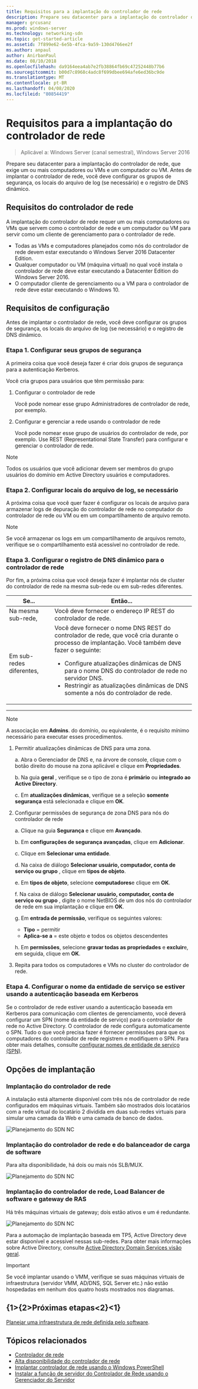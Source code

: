 ```yaml
---
title: Requisitos para a implantação do controlador de rede
description: Prepare seu datacenter para a implantação do controlador de rede, que exige um ou mais computadores ou VMs e um computador ou VM. Antes de implantar o controlador de rede, você deve configurar os grupos de segurança, os locais do arquivo de log (se necessário) e o registro de DNS dinâmico.
manager: grcusanz
ms.prod: windows-server
ms.technology: networking-sdn
ms.topic: get-started-article
ms.assetid: 7f899e62-6e5b-4fca-9a59-130d4766ee2f
ms.author: anpaul
author: AnirbanPaul
ms.date: 08/10/2018
ms.openlocfilehash: da9164eea4ab7e2fb38864fb69c47252448b77b6
ms.sourcegitcommit: b00d7c8968c4adc8f699dbee694afe6ed36bc9de
ms.translationtype: MT
ms.contentlocale: pt-BR
ms.lasthandoff: 04/08/2020
ms.locfileid: "80854419"
---
```

# <a name="requirements-for-deploying-network-controller"></a>Requisitos para a implantação do controlador de rede

>Aplicável a: Windows Server (canal semestral), Windows Server 2016

Prepare seu datacenter para a implantação do controlador de rede, que exige um ou mais computadores ou VMs e um computador ou VM. Antes de implantar o controlador de rede, você deve configurar os grupos de segurança, os locais do arquivo de log (se necessário) e o registro de DNS dinâmico.


## <a name="network-controller-requirements"></a>Requisitos do controlador de rede

A implantação do controlador de rede requer um ou mais computadores ou VMs que servem como o controlador de rede e um computador ou VM para servir como um cliente de gerenciamento para o controlador de rede. 

- Todas as VMs e computadores planejados como nós do controlador de rede devem estar executando o Windows Server 2016 Datacenter Edition. 
- Qualquer computador ou VM (máquina virtual) no qual você instala o controlador de rede deve estar executando a Datacenter Edition do Windows Server 2016. 
- O computador cliente de gerenciamento ou a VM para o controlador de rede deve estar executando o Windows 10. 


## <a name="configuration-requirements"></a>Requisitos de configuração

Antes de implantar o controlador de rede, você deve configurar os grupos de segurança, os locais do arquivo de log (se necessário) e o registro de DNS dinâmico.

### <a name="step-1-configure-your-security-groups"></a>Etapa 1. Configurar seus grupos de segurança

A primeira coisa que você deseja fazer é criar dois grupos de segurança para a autenticação Kerberos. 

Você cria grupos para usuários que têm permissão para: 

1. Configurar o controlador de rede<p>Você pode nomear esse grupo Administradores de controlador de rede, por exemplo. 
2.  Configurar e gerenciar a rede usando o controlador de rede<p>Você pode nomear esse grupo de usuários do controlador de rede, por exemplo. Use REST (Representational State Transfer) para configurar e gerenciar o controlador de rede.

>[!NOTE]
>Todos os usuários que você adicionar devem ser membros do grupo usuários do domínio em Active Directory usuários e computadores.

### <a name="step-2-configure-log-file-locations-if-needed"></a>Etapa 2. Configurar locais do arquivo de log, se necessário

A próxima coisa que você quer fazer é configurar os locais de arquivo para armazenar logs de depuração do controlador de rede no computador do controlador de rede ou VM ou em um compartilhamento de arquivo remoto. 

>[!NOTE]
>Se você armazenar os logs em um compartilhamento de arquivos remoto, verifique se o compartilhamento está acessível no controlador de rede.


### <a name="step-3-configure-dynamic-dns-registration-for-network-controller"></a>Etapa 3. Configurar o registro de DNS dinâmico para o controlador de rede

Por fim, a próxima coisa que você deseja fazer é implantar nós de cluster do controlador de rede na mesma sub-rede ou em sub-redes diferentes. 


|         Se...         |                                                                                                                                                         Então...                                                                                                                                                         |
|-----------------------|-------------------------------------------------------------------------------------------------------------------------------------------------------------------------------------------------------------------------------------------------------------------------------------------------------------------------|
|  Na mesma sub-rede,  |                                                                                                                                Você deve fornecer o endereço IP REST do controlador de rede.                                                                                                                                 |
| Em sub-redes diferentes, | Você deve fornecer o nome DNS REST do controlador de rede, que você cria durante o processo de implantação. Você também deve fazer o seguinte:<ul><li>Configure atualizações dinâmicas de DNS para o nome DNS do controlador de rede no servidor DNS.</li><li>Restringir as atualizações dinâmicas de DNS somente a nós do controlador de rede.</li></ul> |

---

> [!NOTE]
> A associação em **Admins**. do domínio, ou equivalente, é o requisito mínimo necessário para executar esses procedimentos.

1. Permitir atualizações dinâmicas de DNS para uma zona.

   a. Abra o Gerenciador de DNS e, na árvore de console, clique com o botão direito do mouse na zona aplicável e clique em **Propriedades**. 

   b. Na guia **geral** , verifique se o tipo de zona é **primário** ou **integrado ao Active Directory**.

   c. Em **atualizações dinâmicas**, verifique se a seleção **somente segurança** está selecionada e clique em **OK**.

2. Configurar permissões de segurança de zona DNS para nós do controlador de rede

   a.  Clique na guia **Segurança** e clique em **Avançado**. 

   b. Em **configurações de segurança avançadas**, clique em **Adicionar**. 

   c. Clique em **Selecionar uma entidade**. 

   d. Na caixa de diálogo **Selecionar usuário, computador, conta de serviço ou grupo** , clique em **tipos de objeto**. 

   e. Em **tipos de objeto**, selecione **computadores**e clique em **OK**.

   f. Na caixa de diálogo **Selecionar usuário, computador, conta de serviço ou grupo** , digite o nome NetBIOS de um dos nós do controlador de rede em sua implantação e clique em **OK**.

   g. Em **entrada de permissão**, verifique os seguintes valores:

      - **Tipo** = permitir
      - **Aplica-se a** = este objeto e todos os objetos descendentes

   h. Em **permissões**, selecione **gravar todas as propriedades** e **excluir**e, em seguida, clique em **OK**.

3. Repita para todos os computadores e VMs no cluster do controlador de rede.

### <a name="step-4-configure-service-principal-name-if-using-kerberos-based-authentication"></a>Etapa 4. Configurar o nome da entidade de serviço se estiver usando a autenticação baseada em Kerberos

Se o controlador de rede estiver usando a autenticação baseada em Kerberos para comunicação com clientes de gerenciamento, você deverá configurar um SPN (nome da entidade de serviço) para o controlador de rede no Active Directory. O controlador de rede configura automaticamente o SPN. Tudo o que você precisa fazer é fornecer permissões para que os computadores do controlador de rede registrem e modifiquem o SPN. Para obter mais detalhes, consulte [configurar nomes de entidade de serviço (SPN)](https://docs.microsoft.com/windows-server/networking/sdn/security/kerberos-with-spn#configure-service-principal-names-spn).

## <a name="deployment-options"></a>Opções de implantação

### <a name="network-controller-deployment"></a>Implantação do controlador de rede

A instalação está altamente disponível com três nós de controlador de rede configurados em máquinas virtuais. Também são mostrados dois locatários com a rede virtual do locatário 2 dividida em duas sub-redes virtuais para simular uma camada da Web e uma camada de banco de dados.  

![Planejamento do SDN NC](../../media/Plan-a-Software-Defined-Network-Infrastructure/SDN-NC-Planning.png)

### <a name="network-controller-and-software-load-balancer-deployment"></a>Implantação do controlador de rede e do balanceador de carga de software

Para alta disponibilidade, há dois ou mais nós SLB/MUX.

![Planejamento do SDN NC](../../media/Plan-a-Software-Defined-Network-Infrastructure/SDN-SLB-Deployment.png)

### <a name="network-controller-software-load-balancer-and-ras-gateway-deployment"></a>Implantação do controlador de rede, Load Balancer de software e gateway de RAS

Há três máquinas virtuais de gateway; dois estão ativos e um é redundante.

![Planejamento do SDN NC](../../media/Plan-a-Software-Defined-Network-Infrastructure/SDN-GW-Deployment.png)  



Para a automação de implantação baseada em TP5, Active Directory deve estar disponível e acessível nessas sub-redes. Para obter mais informações sobre Active Directory, consulte [Active Directory Domain Services visão geral](https://docs.microsoft.com/windows-server/identity/ad-ds/get-started/virtual-dc/active-directory-domain-services-overview).  

>[!IMPORTANT] 
>Se você implantar usando o VMM, verifique se suas máquinas virtuais de infraestrutura (servidor VMM, AD/DNS, SQL Server etc.) não estão hospedadas em nenhum dos quatro hosts mostrados nos diagramas.  


## <a name="next-steps"></a>{1&gt;{2&gt;Próximas etapas&lt;2}&lt;1}
[Planejar uma infraestrutura de rede definida pelo software](https://technet.microsoft.com/windows-server-docs/networking/sdn/plan/plan-a-software-defined-network-infrastructure).

## <a name="related-topics"></a>Tópicos relacionados
- [Controlador de rede](../technologies/network-controller/Network-Controller.md) 
- [Alta disponibilidade do controlador de rede](../technologies/network-controller/network-controller-high-availability.md) 
- [Implantar controlador de rede usando o Windows PowerShell](../deploy/Deploy-Network-Controller-using-Windows-PowerShell.md)   
- [Instalar a função de servidor do Controlador de Rede usando o Gerenciador do Servidor](../technologies/network-controller/Install-the-Network-Controller-server-role-using-Server-Manager.md)   
